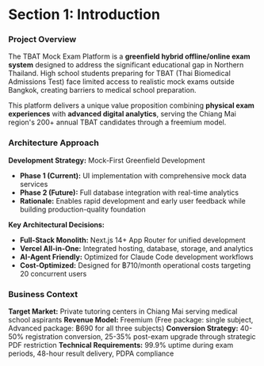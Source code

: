 # Section 1: Introduction

### Project Overview

The TBAT Mock Exam Platform is a **greenfield hybrid offline/online exam system** designed to address the significant educational gap in Northern Thailand. High school students preparing for TBAT (Thai Biomedical Admissions Test) face limited access to realistic mock exams outside Bangkok, creating barriers to medical school preparation.

This platform delivers a unique value proposition combining **physical exam experiences** with **advanced digital analytics**, serving the Chiang Mai region's 200+ annual TBAT candidates through a freemium model.

### Architecture Approach

**Development Strategy:** Mock-First Greenfield Development

- **Phase 1 (Current):** UI implementation with comprehensive mock data services
- **Phase 2 (Future):** Full database integration with real-time analytics
- **Rationale:** Enables rapid development and early user feedback while building production-quality foundation

**Key Architectural Decisions:**

- **Full-Stack Monolith:** Next.js 14+ App Router for unified development
- **Vercel All-in-One:** Integrated hosting, database, storage, and analytics
- **AI-Agent Friendly:** Optimized for Claude Code development workflows
- **Cost-Optimized:** Designed for ฿710/month operational costs targeting 20 concurrent users

### Business Context

**Target Market:** Private tutoring centers in Chiang Mai serving medical school aspirants
**Revenue Model:** Freemium (Free package: single subject, Advanced package: ฿690 for all three subjects)
**Conversion Strategy:** 40-50% registration conversion, 25-35% post-exam upgrade through strategic PDF restriction
**Technical Requirements:** 99.9% uptime during exam periods, 48-hour result delivery, PDPA compliance
